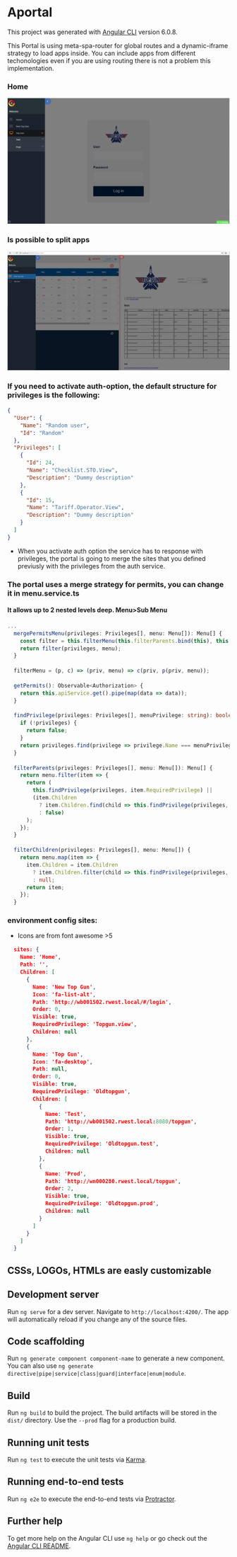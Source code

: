 # Aportal

This project was generated with [Angular CLI](https://github.com/angular/angular-cli) version 6.0.8.

This Portal is using meta-spa-router for global routes and a dynamic-iframe strategy to load apps inside. You can include apps from different techonologies even if you are using routing there is not a problem this implementation.

### Home 
![picture](c1.PNG?raw=true 'Home')

### Is possible to split apps

![picture](c2.PNG?raw=true 'Split')


### If you need to activate auth-option, the default structure for privileges is the following:

```json
{
  "User": {
    "Name": "Random user",
    "Id": "Random"
  },
  "Privileges": [
    {
      "Id": 24,
      "Name": "Checklist.STO.View",
      "Description": "Dummy description"
    },
    {
      "Id": 15,
      "Name": "Tariff.Operator.View",
      "Description": "Dummy description"
    }
  ]
}
```
- When you activate auth option the service has to response with privileges, the portal is going to merge the sites that you defined previusly with the privileges from the auth service.

### The portal uses a merge strategy for permits, you can change it in menu.service.ts

#### It allows up to 2 nested levels deep. Menu>Sub Menu

```typescript
...
  mergePermitsMenu(privileges: Privileges[], menu: Menu[]): Menu[] {
    const filter = this.filterMenu(this.filterParents.bind(this), this.filterChildren.bind(this));
    return filter(privileges, menu);
  }

  filterMenu = (p, c) => (priv, menu) => c(priv, p(priv, menu));

  getPermits(): Observable<Authorization> {
    return this.apiService.get().pipe(map(data => data));
  }

  findPrivilege(privileges: Privileges[], menuPrivilege: string): boolean {
    if (!privileges) {
      return false;
    }
    return privileges.find(privilege => privilege.Name === menuPrivilege) ? true : false;
  }

  filterParents(privileges: Privileges[], menu: Menu[]): Menu[] {
    return menu.filter(item => {
      return (
        this.findPrivilege(privileges, item.RequiredPrivilege) ||
        (item.Children
          ? item.Children.find(child => this.findPrivilege(privileges, child.RequiredPrivilege))
          : false)
      );
    });
  }

  filterChildren(privileges: Privileges[], menu: Menu[]) {
    return menu.map(item => {
      item.Children = item.Children
        ? item.Children.filter(child => this.findPrivilege(privileges, child.RequiredPrivilege))
        : null;
      return item;
    });
  }


```

### environment config sites:

- Icons are from font awesome >5


```json
  sites: {
    Name: 'Home',
    Path: '',
    Children: [
      {
        Name: 'New Top Gun',
        Icon: 'fa-list-alt',
        Path: 'http://wb001502.rwest.local/#/login',
        Order: 0,
        Visible: true,
        RequiredPrivilege: 'Topgun.view',
        Children: null
      },
      {
        Name: 'Top Gun',
        Icon: 'fa-desktop',
        Path: null,
        Order: 0,
        Visible: true,
        RequiredPrivilege: 'Oldtopgun',
        Children: [
          {
            Name: 'Test',
            Path: 'http://wb001502.rwest.local:8080/topgun',
            Order: 1,
            Visible: true,
            RequiredPrivilege: 'Oldtopgun.test',
            Children: null
          },
          {
            Name: 'Prod',
            Path: 'http://wn000280.rwest.local/topgun',
            Order: 2,
            Visible: true,
            RequiredPrivilege: 'Oldtopgun.prod',
            Children: null
          }
        ]
      }
    ]
  }

```

## CSSs, LOGOs, HTMLs are easly customizable

## Development server

Run `ng serve` for a dev server. Navigate to `http://localhost:4200/`. The app will automatically reload if you change any of the source files.

## Code scaffolding

Run `ng generate component component-name` to generate a new component. You can also use `ng generate directive|pipe|service|class|guard|interface|enum|module`.

## Build

Run `ng build` to build the project. The build artifacts will be stored in the `dist/` directory. Use the `--prod` flag for a production build.

## Running unit tests

Run `ng test` to execute the unit tests via [Karma](https://karma-runner.github.io).

## Running end-to-end tests

Run `ng e2e` to execute the end-to-end tests via [Protractor](http://www.protractortest.org/).

## Further help

To get more help on the Angular CLI use `ng help` or go check out the [Angular CLI README](https://github.com/angular/angular-cli/blob/master/README.md).
